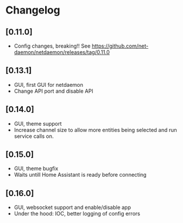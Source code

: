 # Changelog

## [0.11.0]

- Config changes, breaking!! See https://github.com/net-daemon/netdaemon/releases/tag/0.11.0

## [0.13.1]

- GUI, first GUI for netdaemon
- Change API port and disable API

## [0.14.0]

- GUI, theme support
- Increase channel size to allow more entities being selected and run service calls on.

## [0.15.0]

- GUI, theme bugfix
- Waits untill Home Assistant is ready before connecting

## [0.16.0]

- GUI, websocket support and enable/disable app
- Under the hood: IOC, better logging of config errors
